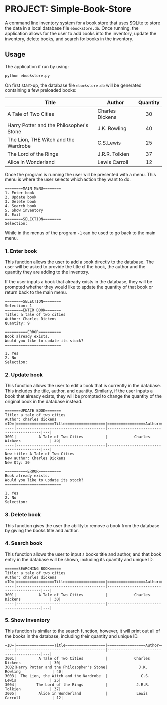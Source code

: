 # PROJECT: Simple-Book-Store


A command line inventory system for a book store that uses SQLite to store the data in a local database file `ebookstore.db`. Once running, the application allows for the user to add books into the inventory, update the inventory, delete books, and search for books in the inventory.  

## Usage

The application if run by using:

```sh
python ebookstore.py
```

On first start-up, the database file `ebookstore.db` will be generated containing a few preloaded books:

Title|Author|Quantity
---|---|:---:
A Tale of Two Cities|Charles Dickens|30
Harry Potter and the Philosopher's Stone|J.K. Rowling|40
The Lion, THE Witch and the Wardrobe|C.S.Lewis|25
The Lord of the Rings|J.R.R. Tolkien|37
Alice in Wonderland|Lewis Carroll|12

Once the program is running the user will be presented with a menu. This menu is where the user selects which action they want to do.

```console
========MAIN MENU========
1. Enter book
2. Update book
3. Delete book
4. Search book
5. Show inventory
0. Exit
========SELECTION========
Selection:
```

While in the menus of the program `-1` can be used to go back to the main menu.

### 1. Enter book

This function allows the user to add a book directly to the database. The user will be asked to provide the title of the book, the author and the quantity they are adding to the inventory.

If the user inputs a book that already exists in the database, they will be prompted whether they would like to update the quantity of that book or return back to the main menu.

```console
========SELECTION========
Selection: 1
========ENTER BOOK=======
Title: a tale of two cities 
Author: Charles Dickens
Quantity: 9

==========ERROR==========
Book already exists.
Would you like to update its stock?
=========================

1. Yes
2. No
Selection:
```

### 2. Update book

This function allows the user to edit a book that is currently in the database. This includes the title, author, and quantity. Similarly, if the user inputs a book that already exists, they will be prompted to change the quantity of the original book in the database instead.

```console
=======UPDATE BOOK=======
Title: a tale of two cities 
Author: charles dickens
=ID=|=================Title==================|=================Author=================|Qty|
----|----------------------------------------|----------------------------------------|---|
3001|          A Tale of Two Cities          |            Charles Dickens             | 30|
----|----------------------------------------|----------------------------------------|---|
New title: A Tale of Two Cities
New author: Charles Dickens
New Qty: 30

==========ERROR==========
Book already exists.
Would you like to update its stock?
=========================

1. Yes
2. No
Selection:
```

### 3. Delete book

This function gives the user the ability to remove a book from the database by giving the books title and author.

### 4. Search book

This function allows the user to input a books title and author, and that book entry in the database will be shown, including its quantity and unique ID.

```console
======SEARCHING BOOK=====
Title: a tale of two cities
Author: charles dickens
=ID=|=================Title==================|=================Author=================|Qty|
----|----------------------------------------|----------------------------------------|---|
3001|          A Tale of Two Cities          |            Charles Dickens             | 30|
----|----------------------------------------|----------------------------------------|---|
```

### 5. Show inventory

This function is similar to the search function, however, it will print out all of the books in the database, including their quantity and unique ID.

```console
=ID=|=================Title==================|=================Author=================|Qty|
----|----------------------------------------|----------------------------------------|---|
3001|          A Tale of Two Cities          |            Charles Dickens             | 30|
3002|Harry Potter and the Philosopher's Stone|              J.K. Rowling              | 40|
3003|  The Lion, the Witch and the Wardrobe  |               C.S. Lewis               | 25|
3004|         The Lord of the Rings          |             J.R.R. Tolkien             | 37|
3005|          Alice in Wonderland           |             Lewis Carroll              | 12|
```
